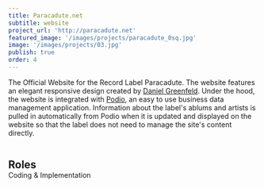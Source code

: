 ```yaml
---
title: Paracadute.net
subtitle: website
project_url: 'http://paracadute.net'
featured_image: '/images/projects/paracadute_0sq.jpg'
image: '/images/projects/03.jpg'
publish: true
order: 4
---
```


The Official Website for the Record Label Paracadute. The website features an elegant responsive design created by [Daniel Greenfeld](http://danielgreenfeld.com/). Under the hood, the website is integrated with [Podio](http://podio.com), an easy to use business data management application. Information about the label's ablums and artists is pulled in automatically from Podio when it is updated and displayed on the website so that the label does not need to manage the site's content directly.

<div style="width: 100%;">
    <h2 style="display: inline-block; margin-bottom: 0;">Roles</h2>
    <div class="line" style="width:12.5rem;"></div>
</div>
Coding & Implementation